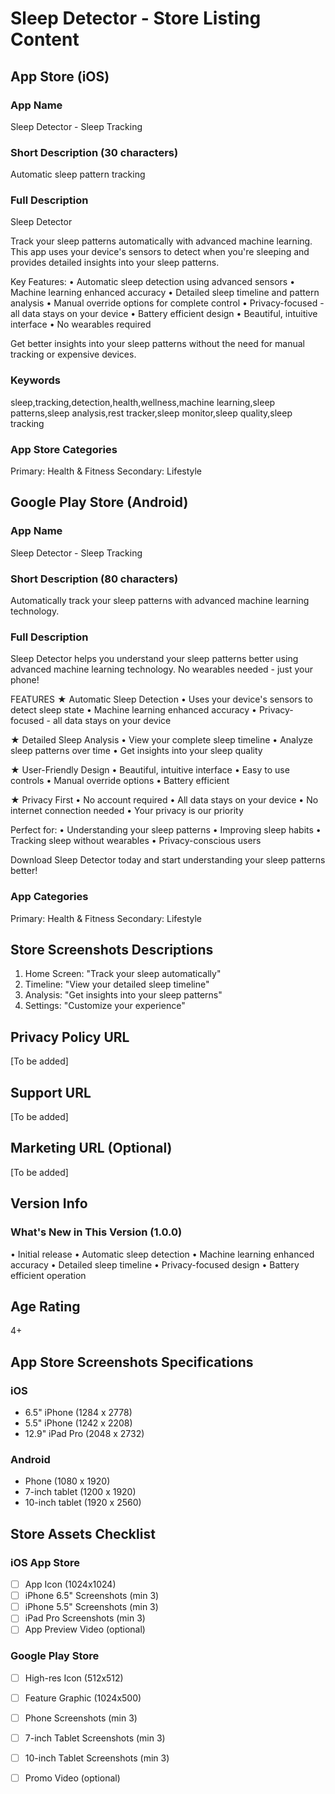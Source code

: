 # Sleep Detector - Store Listing Content

## App Store (iOS)

### App Name
Sleep Detector - Sleep Tracking

### Short Description (30 characters)
Automatic sleep pattern tracking

### Full Description
Sleep Detector

Track your sleep patterns automatically with advanced machine learning. This app uses your device's sensors to detect when you're sleeping and provides detailed insights into your sleep patterns.

Key Features:
• Automatic sleep detection using advanced sensors
• Machine learning enhanced accuracy
• Detailed sleep timeline and pattern analysis
• Manual override options for complete control
• Privacy-focused - all data stays on your device
• Battery efficient design
• Beautiful, intuitive interface
• No wearables required

Get better insights into your sleep patterns without the need for manual tracking or expensive devices.

### Keywords
sleep,tracking,detection,health,wellness,machine learning,sleep patterns,sleep analysis,rest tracker,sleep monitor,sleep quality,sleep tracking

### App Store Categories
Primary: Health & Fitness
Secondary: Lifestyle

## Google Play Store (Android)

### App Name
Sleep Detector - Sleep Tracking

### Short Description (80 characters)
Automatically track your sleep patterns with advanced machine learning technology.

### Full Description
Sleep Detector helps you understand your sleep patterns better using advanced machine learning technology. No wearables needed - just your phone!

FEATURES
★ Automatic Sleep Detection
• Uses your device's sensors to detect sleep state
• Machine learning enhanced accuracy
• Privacy-focused - all data stays on your device

★ Detailed Sleep Analysis
• View your complete sleep timeline
• Analyze sleep patterns over time
• Get insights into your sleep quality

★ User-Friendly Design
• Beautiful, intuitive interface
• Easy to use controls
• Manual override options
• Battery efficient

★ Privacy First
• No account required
• All data stays on your device
• No internet connection needed
• Your privacy is our priority

Perfect for:
• Understanding your sleep patterns
• Improving sleep habits
• Tracking sleep without wearables
• Privacy-conscious users

Download Sleep Detector today and start understanding your sleep patterns better!

### App Categories
Primary: Health & Fitness
Secondary: Lifestyle

## Store Screenshots Descriptions

1. Home Screen: "Track your sleep automatically"
2. Timeline: "View your detailed sleep timeline"
3. Analysis: "Get insights into your sleep patterns"
4. Settings: "Customize your experience"

## Privacy Policy URL
[To be added]

## Support URL
[To be added]

## Marketing URL (Optional)
[To be added]

## Version Info

### What's New in This Version (1.0.0)
• Initial release
• Automatic sleep detection
• Machine learning enhanced accuracy
• Detailed sleep timeline
• Privacy-focused design
• Battery efficient operation

## Age Rating
4+

## App Store Screenshots Specifications

### iOS
- 6.5" iPhone (1284 x 2778)
- 5.5" iPhone (1242 x 2208)
- 12.9" iPad Pro (2048 x 2732)

### Android
- Phone (1080 x 1920)
- 7-inch tablet (1200 x 1920)
- 10-inch tablet (1920 x 2560)

## Store Assets Checklist

### iOS App Store
- [ ] App Icon (1024x1024)
- [ ] iPhone 6.5" Screenshots (min 3)
- [ ] iPhone 5.5" Screenshots (min 3)
- [ ] iPad Pro Screenshots (min 3)
- [ ] App Preview Video (optional)

### Google Play Store
- [ ] High-res Icon (512x512)
- [ ] Feature Graphic (1024x500)
- [ ] Phone Screenshots (min 3)
- [ ] 7-inch Tablet Screenshots (min 3)
- [ ] 10-inch Tablet Screenshots (min 3)
- [ ] Promo Video (optional)



